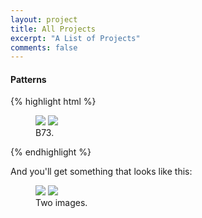 ```yaml
---
layout: project
title: All Projects
excerpt: "A List of Projects"
comments: false
---
```

#### Patterns



{% highlight html %}
<figure class="half">
    <a href="/images/b73_triarch.jpg"><img src="/images/b73_triarch.jpg"></a>
    <a href="/images/B73_50x.tif"><img src="/images/B73_50x.tif"></a>
    <figcaption>B73.</figcaption>
</figure>
{% endhighlight %}

And you'll get something that looks like this:

<figure class="half">
	<a href="http://placehold.it/1200x600.JPG"><img src="http://placehold.it/600x300.jpg"></a>
	<a href="http://placehold.it/1200x600.jpeg"><img src="http://placehold.it/600x300.jpg"></a>
	<figcaption>Two images.</figcaption>
</figure>
